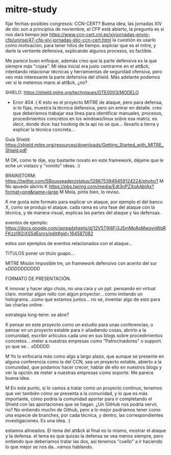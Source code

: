 # mitre-study

fijar fechas-posibles congresos:
CCN-CERT?
Buena idea, las jornadas XIV de stic son a principios de noviembre, el CFP está abierto, la pregunta es si nos dará tiempo jeje
https://www.ccn-cert.cni.es/xivjornadas-envio-cfp/unirse/47-cfp-xiv-jornadas-stic-ccn-cert.html
la cuestión es usarlo como motivación, para tener hitos de tiempo.
explciar que es el mitre, y darle la vertiente defensiva, explicando algunos procesos, es factible.

Me parece buen enfoque, además creo que la parte defensiva es la que siempre más "cojea". Mi idea inicial era justo centrarme en el att&ck, intentando relacionar técnicas y herramientas de seguridad ofensiva, pero veo más interesante la parte defensiva del shield. Más adelante podemos ver si le metemos mano al att&ck, ¿no?

SHIELD: https://shield.mitre.org/techniques/DTE0003/MODELO 
- Error 404 :(
K esto es el proyecto MITRE de ataque, pero para defensa, si te fijas, muestra la técnica defensiva, pero sin entrar en detalle. creo que deberíamos trabajar esa línea para identificar manuales, procesos, procedimientos concretos en los windows/linux sobre esa matriz.
es decir, donde dice: haz hooking de la api no se que... llevarlo a tierra y explicar la técnica concreta...

Guía Shield: https://shield.mitre.org/resources/downloads/Getting_Started_with_MITRE_Shield.pdf

M OK, como te dije, soy bastante novato en este framework, déjame que le eche un vistazo y "vomito" ideas. :)

BRAINSTORM: https://twitter.com/SBousseaden/status/1286753949459124224/photo/1
M No apuedo abrirlo
K https://pbs.twimg.com/media/Edt3nPZXoAAbIAx?format=png&name=large
M Mola, pinta bien, lo reviso.

K me gusta este formato para explicar un ataque, por ejemplo el del banco X, como se produjo el ataque. cada rama es una fase del ataque con la técnica, y de manera visual, explicas las partes del ataque y las defensas.

eventos de ejemplo: https://docs.google.com/spreadsheets/d/12V5T9j6Fi3JSmMpAsMwovnWqRFKzzI9l2iXS5dEsnrs/edit#gid=164587082

estos son ejemplos de eventos relacionados con el ataque... 

TITULOS
poner un titulo guapo...

MITRE
Misión Imposible tre, un framework defensivo con acento del sur xDDDDDDDDDD

FORMATO DE PRESENTACIÓN.

K innovar y hacer algo chulo, no una cara y un ppt. pensando en virtual claro. montar algún rollo con algún proyector... como imitando un holograma...como que estamos juntos... no se, inventar algo de esto para las charlas online.

estrategia long-term: se abre?

K pensar en este proyecto como un estudio para unas conferencias, o pensar en un proyecto estable para ir añadiendo cosas, abrirlo a la comunidad, escribir artículos cada uno en sus blogs sobre procedimientos concretos... meter a nuestras empresas como "Patrocinadores" o support. yo que se... xDDDDD

M Yo lo enfocaría más como algo a largo plazo, que aunque se presente en alguna conferencia como la del CCN, sea un proyecto estable, abierto a la comunidad, que podamos hacer crecer, hablar de ello en nuestros blogs y ver la opción de meter a nuestras empresas como soporte. Me parece buena idea.

M En este punto, si lo vamos a tratar como un proyecto continuo, tenemos que ver también cómo se presenta a la comunidad, y lo que es más importante, cómo podría la comunidad aportar para ir completando el Shield con las aportaciones que se hagan. ¿Un GitHub nos podría servir, no? No entiendo mucho de Github, pero a lo mejor podríamos tener como una especie de branches, por cada técnica, y dentro, las correspondientes investigaciones. Es una idea. :)

estamos alineados. El tema del att&ck al final es lo mismo, mostrar el ataque y la defensa. el tema es que quizás la defensa se vea menos siempre, pero entiendo que deberiamos tratar las dos, asi tenemos "cuello" a ir haciendo lo que mejor se nos da...vamos hablando.
